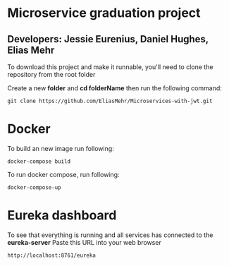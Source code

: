 # Microservice graduation project
## Developers: Jessie Eurenius, Daniel Hughes, Elias Mehr

To download this project and make it runnable, you'll need to clone the repository from the root folder

Create a new **folder** and **cd folderName**
then run the following command:
```
git clone https://github.com/EliasMehr/Microservices-with-jwt.git
```

# Docker
To build an new image run following:
```
docker-compose build
```

To run docker compose, run following:
```
docker-compose-up
```

# Eureka dashboard
To see that everything is running and all services has connected to the **eureka-server**
Paste this URL into your web browser
```
http://localhost:8761/eureka

